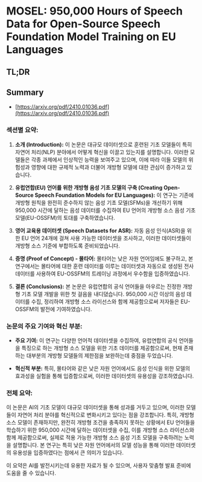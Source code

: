 # MOSEL: 950,000 Hours of Speech Data for Open-Source Speech Foundation Model Training on EU Languages
## TL;DR
## Summary
- [https://arxiv.org/pdf/2410.01036.pdf](https://arxiv.org/pdf/2410.01036.pdf)

### 섹션별 요약:

1. **소개 (Introduction):**
   이 논문은 대규모 데이터셋으로 훈련된 기초 모델들이 특히 자연어 처리(NLP) 분야에서 어떻게 혁신을 이끌고 있는지를 설명합니다. 이러한 모델들은 각종 과제에서 인상적인 능력을 보여주고 있으며, 이에 따라 이들 모델의 위험성과 영향에 대한 규제적 노력과 더불어 개방형 모델에 대한 관심이 증가하고 있습니다.

2. **유럽연합(EU) 언어를 위한 개방형 음성 기초 모델의 구축 (Creating Open-Source Speech Foundation Models for EU Languages):**
   이 연구는 기존에 개방형 원칙을 완전히 준수하지 않는 음성 기초 모델(SFMs)을 개선하기 위해 950,000 시간에 달하는 음성 데이터를 수집하여 EU 언어의 개방형 소스 음성 기초 모델(EU-OSSFM)의 토대를 구축하였습니다.

3. **영어 교육용 데이터셋 (Speech Datasets for ASR):**
   자동 음성 인식(ASR)을 위한 EU 언어 24개에 걸쳐 사용 가능한 데이터셋을 조사하고, 이러한 데이터셋들이 개방형 소스 기준에 부합하도록 준비되었습니다.

4. **증명 (Proof of Concept) - 몰타어:**
   몰타어는 낮은 자원 언어임에도 불구하고, 본 연구에서는 몰타어에 대한 훈련 데이터를 이루는 데이터셋과 자동으로 생성된 전사 데이터를 사용하여 EU-OSSFM의 트레이닝 과정에서 우수함을 입증하였습니다.

5. **결론 (Conclusions):**
   본 논문은 유럽연합의 공식 언어들을 아우르는 진정한 개방형 기초 모델 개발을 위한 첫 걸음을 내디뎠습니다. 950,000 시간 이상의 음성 데이터를 수집, 정리하여 개방형 소스 라이선스와 함께 제공함으로써 저자들은 EU-OSSFM의 발전에 기여하였습니다.

### 논문의 주요 기여와 혁신 부분:

- **주요 기여:**
  이 연구는 다양한 언어적 데이터셋을 수집하여, 유럽연합의 공식 언어들을 특징으로 하는 개방형 소스 모델을 위한 기초 데이터를 제공함으로써, 현재 존재하는 대부분의 개방형 모델들의 제한점을 보완하는데 중점을 두었습니다.

- **혁신적 부분:**
  특히, 몰타어와 같은 낮은 자원 언어에서도 음성 인식을 위한 모델의 효과성을 실험을 통해 입증함으로써, 이러한 데이터셋의 유용성을 강조하였습니다.

### 전체 요약:

이 논문은 AI의 기초 모델이 대규모 데이터셋을 통해 성과를 거두고 있으며, 이러한 모델들이 자연어 처리 분야를 혁신적으로 변화시키고 있다는 점을 강조합니다. 특히, 개방형 소스 모델이 존재하지만, 완전히 개방형 조건을 충족하지 못하는 상황에서 EU 언어들을 학습하기 위한 950,000 시간에 달하는 데이터셋을 수집, 이를 개방형 소스 라이선스와 함께 제공함으로써, 실제로 적용 가능한 개방형 소스 음성 기초 모델을 구축하려는 노력을 설명합니다. 본 연구는 특히 낮은 자원 언어에서의 모델 성능을 통해 이러한 데이터셋의 유용성을 입증하였다는 점에서 큰 의미가 있습니다.

이 요약은 AI를 발전시키는데 유용한 자료가 될 수 있으며, 사용자 맞춤형 발표 준비에 도움을 줄 수 있습니다.